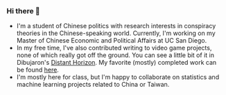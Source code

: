 ### Hi there 👋

 - I'm a student of Chinese politics with research interests in conspiracy theories in the Chinese-speaking world. Currently, I'm working on my Master of Chinese Economic and Political Affairs at UC San Diego.
 - In my free time, I've also contributed writing to video game projects, none of which really got off the ground. You can see a little bit of it in Dibujaron's [Distant Horizon](https://github.com/Dibujaron/DistantHorizonServer). My favorite (mostly) completed work can be found [here](https://drive.google.com/drive/folders/1F0Lkf6WUDuqNUPIkXgukYwNnuyao0WtO?usp=drive_link).
 - I'm mostly here for class, but I'm happy to collaborate on statistics and machine learning projects related to China or Taiwan.

<!--
**WiJaMa/WiJaMa** is a ✨ _special_ ✨ repository because its `README.md` (this file) appears on your GitHub profile.

Here are some ideas to get you started:

- 🔭 I’m currently working on ...
- 🌱 I’m currently learning ...
- 👯 I’m looking to collaborate on ...
- 🤔 I’m looking for help with ...
- 💬 Ask me about ...
- 📫 How to reach me: ...
- 😄 Pronouns: ...
- ⚡ Fun fact: ...
-->
